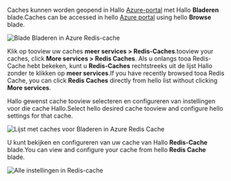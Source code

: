 <span data-ttu-id="2a01c-101">Caches kunnen worden geopend in Hallo [Azure-portal](https://portal.azure.com) met Hallo **Bladeren** blade.</span><span class="sxs-lookup"><span data-stu-id="2a01c-101">Caches can be accessed in hello [Azure portal](https://portal.azure.com) using hello **Browse** blade.</span></span>

![Blade Bladeren in Azure Redis-cache](media/redis-cache-browse/redis-cache-browse.png)

<span data-ttu-id="2a01c-103">Klik op tooview uw caches **meer services > Redis-Caches**.</span><span class="sxs-lookup"><span data-stu-id="2a01c-103">tooview your caches, click **More services > Redis Caches**.</span></span> <span data-ttu-id="2a01c-104">Als u onlangs tooa Redis-Cache hebt bekeken, kunt u **Redis-Caches** rechtstreeks uit de lijst Hallo zonder te klikken op **meer services**.</span><span class="sxs-lookup"><span data-stu-id="2a01c-104">If you have recently browsed tooa Redis Cache, you can click **Redis Caches** directly from hello list without clicking **More services**.</span></span>

<span data-ttu-id="2a01c-105">Hallo gewenst cache tooview selecteren en configureren van instellingen voor die cache Hallo.</span><span class="sxs-lookup"><span data-stu-id="2a01c-105">Select hello desired cache tooview and configure hello settings for that cache.</span></span>

![Lijst met caches voor Bladeren in Azure Redis Cache](media/redis-cache-browse/redis-caches.png)

<span data-ttu-id="2a01c-107">U kunt bekijken en configureren van uw cache van Hallo **Redis-Cache** blade.</span><span class="sxs-lookup"><span data-stu-id="2a01c-107">You can view and configure your cache from hello **Redis Cache** blade.</span></span>

![Alle instellingen in Redis-cache](media/redis-cache-browse/redis-cache-blade.png)

